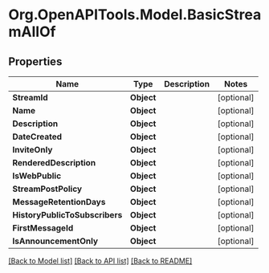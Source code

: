 # Org.OpenAPITools.Model.BasicStreamAllOf

## Properties

Name | Type | Description | Notes
------------ | ------------- | ------------- | -------------
**StreamId** | **Object** |  | [optional] 
**Name** | **Object** |  | [optional] 
**Description** | **Object** |  | [optional] 
**DateCreated** | **Object** |  | [optional] 
**InviteOnly** | **Object** |  | [optional] 
**RenderedDescription** | **Object** |  | [optional] 
**IsWebPublic** | **Object** |  | [optional] 
**StreamPostPolicy** | **Object** |  | [optional] 
**MessageRetentionDays** | **Object** |  | [optional] 
**HistoryPublicToSubscribers** | **Object** |  | [optional] 
**FirstMessageId** | **Object** |  | [optional] 
**IsAnnouncementOnly** | **Object** |  | [optional] 

[[Back to Model list]](../README.md#documentation-for-models) [[Back to API list]](../README.md#documentation-for-api-endpoints) [[Back to README]](../README.md)

